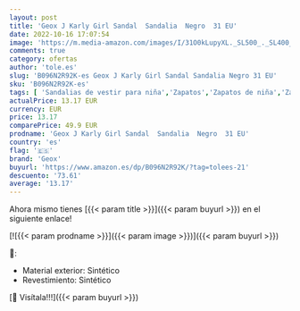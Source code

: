 ```yaml
---
layout: post
title: 'Geox J Karly Girl Sandal  Sandalia  Negro  31 EU'
date: 2022-10-16 17:07:54
image: 'https://m.media-amazon.com/images/I/31O0kLupyXL._SL500_._SL400_.jpg'
comments: true
category: ofertas
author: 'tole.es'
slug: 'B096N2R92K-es Geox J Karly Girl Sandal Sandalia Negro 31 EU'
sku: 'B096N2R92K-es'
tags: [ 'Sandalias de vestir para niña','Zapatos','Zapatos de niña','Zapatos y complementos','geox','sandalia','🇪🇸', ]
actualPrice: 13.17 EUR
currency: EUR
price: 13.17
comparePrice: 49.9 EUR
prodname: 'Geox J Karly Girl Sandal  Sandalia  Negro  31 EU'
country: 'es'
flag: '🇪🇸'
brand: 'Geox'
buyurl: 'https://www.amazon.es/dp/B096N2R92K/?tag=tolees-21'
descuento: '73.61'
average: '13.17'
---
```


Ahora mismo tienes [{{< param title >}}]({{< param buyurl >}}) en el siguiente enlace!

[![{{< param prodname >}}]({{< param image >}})]({{< param buyurl >}})

🔎:

- Material exterior: Sintético
- Revestimiento: Sintético

[🛒 Visítala!!!]({{< param buyurl >}})
